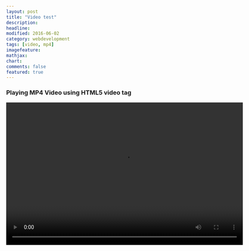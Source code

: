 ```yaml
---
layout: post
title: "Video test"
description: 
headline: 
modified: 2016-06-02
category: webdevelopment
tags: [video, mp4]
imagefeature: 
mathjax: 
chart: 
comments: false
featured: true
---
```

### Playing MP4 Video using HTML5 video tag

<div class="small-9 small-centered columns">
<video width="640" height="386" controls="controls" allowfullscreen="true" poster="">
	<source src="{{ site.url }}/videos/korean_folk_song_in_mandarin.mp4" type="video/mp4">
</video> 

</div>
